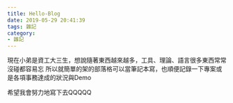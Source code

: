```yaml
---
title: Hello-Blog
date: 2019-05-29 20:41:39
tags: 雜記
category:
- 雜記
---
```


現在小弟是資工大三生，想說隨著東西越來越多，工具、理論、語言很多東西常常沒碰都容易忘
所以就簡單的架的部落格可以當筆記本寫，也順便記錄一下專案或是各項事務達成的狀況與Demo

希望我會努力地寫下去QQQQQ
